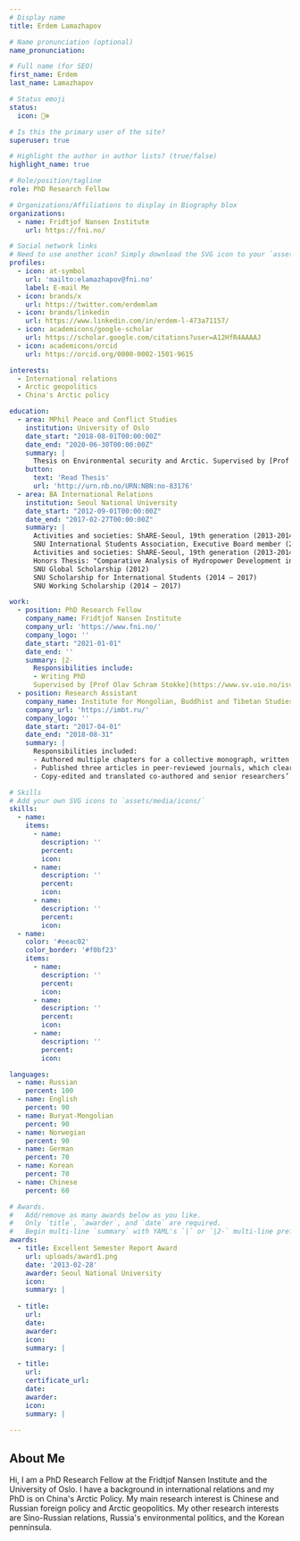 ```yaml
---
# Display name
title: Erdem Lamazhapov

# Name pronunciation (optional)
name_pronunciation: 

# Full name (for SEO)
first_name: Erdem
last_name: Lamazhapov

# Status emoji
status:
  icon: 🐻‍❄️

# Is this the primary user of the site?
superuser: true

# Highlight the author in author lists? (true/false)
highlight_name: true

# Role/position/tagline
role: PhD Research Fellow

# Organizations/Affiliations to display in Biography blox
organizations:
  - name: Fridtjof Nansen Institute
    url: https://fni.no/

# Social network links
# Need to use another icon? Simply download the SVG icon to your `assets/media/icons/` folder.
profiles:
  - icon: at-symbol
    url: 'mailto:elamazhapov@fni.no'
    label: E-mail Me
  - icon: brands/x
    url: https://twitter.com/erdemlam
  - icon: brands/linkedin
    url: https://www.linkedin.com/in/erdem-l-473a71157/
  - icon: academicons/google-scholar
    url: https://scholar.google.com/citations?user=A12HfR4AAAAJ
  - icon: academicons/orcid
    url: https://orcid.org/0000-0002-1501-9615

interests:
  - International relations
  - Arctic geopolitics
  - China's Arctic policy

education:
  - area: MPhil Peace and Conflict Studies
    institution: University of Oslo
    date_start: "2018-08-01T00:00:00Z"
    date_end: "2020-06-30T00:00:00Z"
    summary: |
      Thesis on Environmental security and Arctic. Supervised by [Prof Elana Wilson Rowe](https://www.nmbu.no/om/ansatte/elana-wilson-rowe).
    button:
      text: 'Read Thesis'
      url: 'http://urn.nb.no/URN:NBN:no-83176'
  - area: BA International Relations
    institution: Seoul National University
    date_start: "2012-09-01T00:00:00Z"
    date_end: "2017-02-27T00:00:00Z"
    summary: |
      Activities and societies: ShARE-Seoul, 19th generation (2013-2014); 
      SNU International Students Association, Executive Board member (2014-2017)
      Activities and societies: ShARE-Seoul, 19th generation (2013-2014); SNU International Students Association, Executive Board member (2014-2017) 
      Honors Thesis: "Comparative Analysis of Hydropower Development in the Aral Sea and the Mekong River Basins – Middle Riparian Approach"
      SNU Global Scholarship (2012) 
      SNU Scholarship for International Students (2014 – 2017)
      SNU Working Scholarship (2014 – 2017)

work:
  - position: PhD Research Fellow
    company_name: Fridtjof Nansen Institute
    company_url: 'https://www.fni.no/'
    company_logo: ''
    date_start: "2021-01-01"
    date_end: ''
    summary: |2-
      Responsibilities include:
      - Writing PhD
      Supervised by [Prof Olav Schram Stokke](https://www.sv.uio.no/isv/personer/vit/olavssto/ and [Prof Iver B. Neumann](https://www.fni.no/staff/leadership-group/iver-b-neumann)
  - position: Research Assistant
    company_name: Institute for Mongolian, Buddhist and Tibetan Studies
    company_url: 'https://imbt.ru/'
    company_logo: ''
    date_start: "2017-04-01"
    date_end: "2018-08-31"
    summary: |
      Responsibilities included:
      - Authored multiple chapters for a collective monograph, written as part of the project funded by the Russian Science Foundation
      - Published three articles in peer-reviewed journals, which cleared misunderstanding about some previously ignored aspects of the interaction of state and religion in Korea, such as the Japanese colonial religious policy and use of Buddhism as a tool in public diplomacy
      - Copy-edited and translated co-authored and senior researchers’ peer-reviewed papers, conference papers and book chapters before final drafts were sent to the publisher

# Skills
# Add your own SVG icons to `assets/media/icons/`
skills:
  - name:
    items:
      - name: 
        description: ''
        percent: 
        icon: 
      - name: 
        description: ''
        percent: 
        icon: 
      - name: 
        description: ''
        percent: 
        icon: 
  - name: 
    color: '#eeac02'
    color_border: '#f0bf23'
    items:
      - name: 
        description: ''
        percent: 
        icon: 
      - name: 
        description: ''
        percent: 
        icon: 
      - name: 
        description: ''
        percent: 
        icon: 

languages:
  - name: Russian
    percent: 100
  - name: English
    percent: 90
  - name: Buryat-Mongolian
    percent: 90
  - name: Norwegian
    percent: 90
  - name: German
    percent: 70
  - name: Korean
    percent: 70
  - name: Chinese
    percent: 60

# Awards.
#   Add/remove as many awards below as you like.
#   Only `title`, `awarder`, and `date` are required.
#   Begin multi-line `summary` with YAML's `|` or `|2-` multi-line prefix and indent 2 spaces below.
awards: 
  - title: Excellent Semester Report Award
    url: uploads/award1.png
    date: '2013-02-28'
    awarder: Seoul National University
    icon: 
    summary: |
      
  - title:  
    url: 
    date: 
    awarder: 
    icon: 
    summary: |

  - title: 
    url: 
    certificate_url: 
    date: 
    awarder: 
    icon: 
    summary: |
      
---
```


## About Me

Hi, I am a PhD Research Fellow at the Fridtjof Nansen Institute and the University of Oslo. I have a background in international relations and my PhD is on China's Arctic Policy. My main research interest is Chinese and Russian foreign policy and Arctic geopolitics. My other research interests are Sino-Russian relations, Russia's environmental politics, and the Korean penninsula.